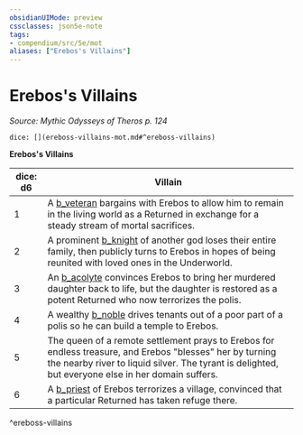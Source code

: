 ```yaml
---
obsidianUIMode: preview
cssclasses: json5e-note
tags:
- compendium/src/5e/mot
aliases: ["Erebos's Villains"]
---
```

# Erebos's Villains
*Source: Mythic Odysseys of Theros p. 124* 

`dice: [](ereboss-villains-mot.md#^ereboss-villains)`

**Erebos's Villains**

| dice: d6 | Villain |
|----------|---------|
| 1 | A [b_veteran](b_veteran.md) bargains with Erebos to allow him to remain in the living world as a Returned in exchange for a steady stream of mortal sacrifices. |
| 2 | A prominent [b_knight](b_knight.md) of another god loses their entire family, then publicly turns to Erebos in hopes of being reunited with loved ones in the Underworld. |
| 3 | An [b_acolyte](2.%20GM%20Tools/5eTools%20Compendium%20&%20Rules/_compendium/bestiary/humanoid/b_acolyte.md) convinces Erebos to bring her murdered daughter back to life, but the daughter is restored as a potent Returned who now terrorizes the polis. |
| 4 | A wealthy [b_noble](2.%20GM%20Tools/5eTools%20Compendium%20&%20Rules/_compendium/bestiary/humanoid/b_noble.md) drives tenants out of a poor part of a polis so he can build a temple to Erebos. |
| 5 | The queen of a remote settlement prays to Erebos for endless treasure, and Erebos "blesses" her by turning the nearby river to liquid silver. The tyrant is delighted, but everyone else in her domain suffers. |
| 6 | A [b_priest](b_priest.md) of Erebos terrorizes a village, convinced that a particular Returned has taken refuge there. |
^ereboss-villains